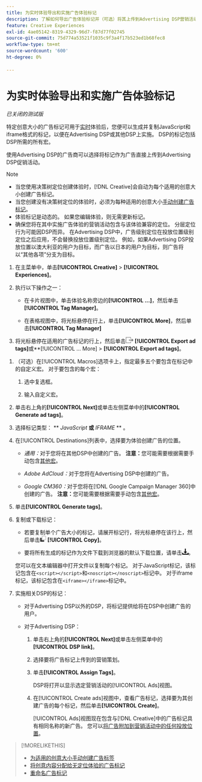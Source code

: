 ```yaml
---
title: 为实时体验导出和实施广告体验标记
description: 了解如何导出广告体验标记并（可选）将其上传到Advertising DSP营销活动。
feature: Creative Experiences
exl-id: 4ae05142-8319-4329-96d7-f87d77f02745
source-git-commit: 75d774a53521f1035c9f3a4f17b523ed1b68fec8
workflow-type: tm+mt
source-wordcount: '600'
ht-degree: 0%

---
```


# 为实时体验导出和实施广告体验标记

*已关闭的测试版*

特定创意大小的广告标记可用于[实时](experience-about.md#experience-statuses)体验后，您便可以生成并复制JavaScript和iframe格式的标记，以便在Advertising DSP或其他DSP上实施。 DSP的标记包括DSP所需的所有宏。

使用Advertising DSP的广告商可以选择将标记作为广告直接上传到Advertising DSP促销活动。

>[!NOTE]
>
>* 当您使用决策树定位创建体验时，[!DNL Creative]会自动为每个适用的创意大小创建广告标记。
>* 当您创建没有决策树定位的体验时，必须为每种适用的创意大小[手动创建广告标记](experience-tag-create-manually.md)。
>* 体验标记是动态的。 如果您编辑体验，则无需更新标记。
>* 确保您将在其中实施广告体验的营销活动包含与该体验兼容的定位。 分层定位行为可能因DSP而异。 在Advertising DSP中，广告级别定位在投放位置级别定位之后应用，不会替换投放位置级别定位。 例如，如果Advertising DSP投放位置以澳大利亚的用户为目标，而广告以日本的用户为目标，则广告将以“其他各项”分支为目标。

1. 在主菜单中，单击&#x200B;**[!UICONTROL Creative]** > **[!UICONTROL Experiences]**。

1. 执行以下操作之一：<!-- I see multiselect, but it's not actually working for me as of 2/3 so I don't know how exporting multiple tags works.-->

   * 在卡片视图中，单击体验名称旁边的&#x200B;**[!UICONTROL ...]**，然后单击&#x200B;**[!UICONTROL Tag Manager]**。

   * 在表格视图中，将光标悬停在行上，单击&#x200B;**[!UICONTROL More]**，然后单击&#x200B;**[!UICONTROL Tag Manager]**

1. 将光标悬停在适用的广告标记的行上，然后单击![导出广告标记](/help/creative/assets/export.png "导出广告标记") **[!UICONTROL Export ad tags]**&#x200B;或**[!UICONTROL ... More] > **[!UICONTROL Export ad tags]**。

<!-- Tag Manager has only a list view, but no card view, as of 2/2. -->

1. （可选）在[!UICONTROL Macros]选项卡上，指定最多五个要包含在标记中的自定义宏。 对于要包含的每个宏：

   1. 选中复选框。<!-- Explain more -->

   1. 输入自定义宏。<!-- Explain more -->

1. 单击右上角的&#x200B;**[!UICONTROL Next]**&#x200B;或单击左侧菜单中的&#x200B;**[!UICONTROL Generate ad tags]**。

1. 选择标记类型： ** *JavaScript<!-- sic -->* **或** *IFRAME* ** <!-- sic -->。

1. 在[!UICONTROL Destinations]列表中，选择要为体验创建广告的位置。

   * *通用：*&#x200B;对于您将在其他DSP中创建的广告。 **注意：**&#x200B;您可能需要根据需要手动包含[其他宏](/help/creative/creative-macros.md)。

   * *Adobe AdCloud：*&#x200B;对于您将在Advertising DSP中创建的广告。

   * *Google CM360：*&#x200B;对于您将在[!DNL Google Campaign Manager 360]中创建的广告。 **注意：**&#x200B;您可能需要根据需要手动包含[其他宏](/help/creative/creative-macros.md)。

1. 单击&#x200B;**[!UICONTROL Generate tags]**。

1. 复制或下载标记：

   * 若要复制单个广告大小的标记，请展开标记行，将光标悬停在该行上，然后单击![复制](/help/creative/assets/copy.png "复制") **[!UICONTROL Copy]**。<!-- why diff than "Copy to clipboard icon used to copy macros for creatives? -->

   * 要将所有生成的标记作为文件下载到浏览器的默认下载位置，请单击![下载标记](/help/creative/assets/download.png "下载标记")。

   您可以在文本编辑器中打开文件以复制每个标记。 对于JavaScript标记，该标记包含在`<script></script>`和`<noscript></noscript>`标记中。 对于iframe标记，该标记包含在`<iframe></iframe>`标记中。

1. 实施相关DSP的标记：

   * 对于Advertising DSP以外的DSP，将标记提供给将在DSP中创建广告的用户。

   * 对于Advertising DSP：

      1. 单击右上角的&#x200B;**[!UICONTROL Next]**&#x200B;或单击左侧菜单中的&#x200B;**[!UICONTROL DSP link]**。

      1. 选择要将广告标记上传到的营销策划。

      1. 单击&#x200B;**[!UICONTROL Assign Tags]**。

         DSP将打开以显示选定营销活动的[!UICONTROL Ads]视图。

      1. 在[!UICONTROL Create ads]视图中，查看广告标记，选择要为其创建广告的每个标记，然后单击&#x200B;**[!UICONTROL Create]**。

         [!UICONTROL Ads]视图现在包含与[!DNL Creative]中的广告标记具有相同名称的新广告。 您可以[将广告附加到营销活动中的任何投放位置](/help/dsp/campaign-management/ads/ad-attach-to-placement.md)。

<!-- no way to get back to the Creative Tag Manager -- you have to click back through the main menu -->

<!-- Add this info, with descriptions:

## Ad tag formats

### JavaScript

### Iframe

-->

>[!MORELIKETHIS]
>
>* [为适用的创意大小手动创建广告标签](experience-tag-create-manually.md)
>* [将创意内容分配给无定位体验的广告标记](experience-tag-assign-creatives.md)
>* [重命名广告标记](experience-tag-rename.md)
